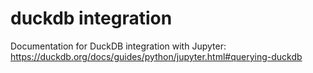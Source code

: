 # duckdb integration

Documentation for DuckDB integration with Jupyter: https://duckdb.org/docs/guides/python/jupyter.html#querying-duckdb
